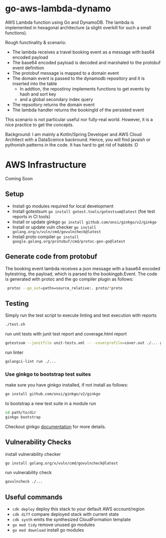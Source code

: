 # go-aws-lambda-dynamo

AWS Lambda function using Go and DynamoDB.
The lambda is implemented in hexagonal architecture (a slight overkill for such a small functions).

Rough functinality & scenario:
* The lambda receives a travel booking event as a message with bas64 encoded payload
* The base64 encoded payload is decoded and marshaled to the protobuf event definition
* The protobuf message is mapped to a domain event
* The domain event is passed to the dynamodb repository and it is inserted into the table
    * In addtion, the repostiroy implements functions to get events by hash and sort key
    * and a global secondary index query
* The repsoitory returns the domain event
* The lambda handler returns the bookingId of the persisted event

This scenario is not particular useful nor fully-real world.
However, it is a nice practice to get the concepts.

Background: I am mainly a Kotlin/Spring Developer and AWS Cloud Architect with a DataSceince backround.
Hence, you will find javaish or pythonish patterns in the code. It has hard to get rid of habbits :D

# AWS Infrastructure

Coming Soon


## Setup
* Install go modules required for local development
* Install gotestsum `go install gotest.tools/gotestsum@latest` (foe test reports in CI tools)
* Install or update ginkgo `go install github.com/onsi/ginkgo/v2/ginkgo`
* Install or update vuln checker `go install golang.org/x/vuln/cmd/govulncheck@latest`
* Install proto compiler `go install google.golang.org/protobuf/cmd/protoc-gen-go@latest`

## Generate code from protobuf

The booking event lambda receives a json message with a base64 encoded bytestring, the payload, which is parsed to the bookingpb.Event.
The code is generated with protoc and the go compiler plugin as follows:
```bash 
 protoc --go_out=paths=source_relative:. proto/*proto
```

## Testing

Simply run the test script to execute linting and test execution with reports
```bash
./test.sh
```

run unit tests with junit test report and coverage.html report

```bash
gotestsum --junitfile unit-tests.xml -- -coverprofile=cover.out ./... go tool cover -html=cover.out -o coverage.html
```

run linter
````bash
golangci-lint run ./...
````

### Use ginkgo to bootstrap test suites

make sure you have ginkgo installed, if not install as follows: 
```bash
go install github.com/onsi/ginkgo/v2/ginkgo
```

to bootstrap a new test suite in a module run 
```bash
cd path/to/dir
ginkgo bootstrap
```

Checkout ginkgo [documentation](https://onsi.github.io/ginkgo/) for more details.

## Vulnerability Checks

install vulnerability checker 
```bash 
go install golang.org/x/vuln/cmd/govulncheck@latest
```

run vulnerability check

````bash 
govulncheck ./...
````

## Useful commands

* `cdk deploy`      deploy this stack to your default AWS account/region
* `cdk diff`        compare deployed stack with current state
* `cdk synth`       emits the synthesized CloudFormation template
* `go mod tidy`     remove unused go modules
* `go mod download` install go modules
